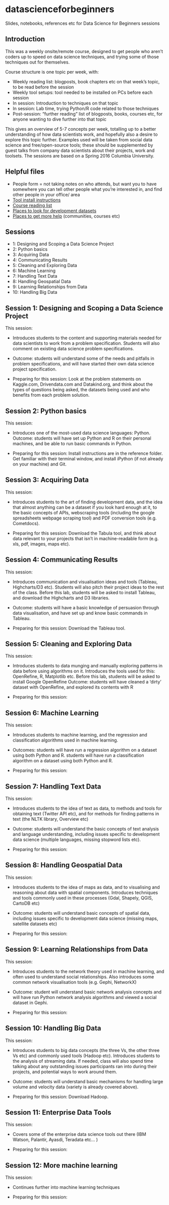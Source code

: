 # datascienceforbeginners
Slides, notebooks, references etc for Data Science for Beginners sessions

## Introduction
This was a weekly onsite/remote course, designed to get people who aren’t coders up to speed on data science techniques, and trying some of those techniques out for themselves. 

Course structure is one topic per week, with: 

* Weekly reading list: blogposts, book chapters etc on that week’s topic, to be read before the session
* Weekly tool setups: tool needed to be installed on PCs before each session
* In session: Introduction to techniques on that topic
* In session: Lab time, trying Python/R code related to those techniques
* Post-session: “further reading” list of blogposts, books, courses etc, for anyone wanting to dive further into that topic

This gives an overview of 5-7 concepts per week,  totalling up to a better understanding of how data scientists work, and hopefully also a desire to explore this topic further.  Examples used will be taken from social data science and free/open-source tools; these should be supplemented by guest talks from company data scientists about their projects, work and toolsets.  The sessions are based on a Spring 2016 Columbia University.

## Helpful files

* People form = not taking notes on who attends, but want you to have somewhere you can tell other people what you’re interested in, and find other people in your office/ area
* [Tool install instructions](http://htmlpreview.github.io/?https://github.com/bodacea/datascienceforbeginners/blob/master/Reference/ToolInstallInstructions.html)
* [Course reading list](http://htmlpreview.github.io/?https://github.com/bodacea/datascienceforbeginners/blob/master/Reference/Coursereadinglist.html)
* [Places to look for development datasets](http://htmlpreview.github.io/?https://github.com/bodacea/datascienceforbeginners/blob/master/Reference/Placestolookfordevelopmentdatasets.html)
* [Places to get more help](http://htmlpreview.github.io/?https://github.com/bodacea/datascienceforbeginners/blob/master/Reference/DataSciencecommunitiesandcourses.html) (communities, courses etc)


## Sessions

* 1: Designing and Scoping a Data Science Project
* 2: Python basics
* 3: Acquiring Data
* 4: Communicating Results
* 5: Cleaning and Exploring Data
* 6: Machine Learning
* 7: Handling Text Data
* 8: Handling Geospatial Data
* 9: Learning Relationships from Data
* 10: Handling Big Data

## Session 1: Designing and Scoping a Data Science Project
This session:

* Introduces students to the content and supporting materials needed for data scientists to work from a problem specification. Students will also comment on existing data science problem specifications. 
* Outcome: students will understand some of the needs and pitfalls in problem specifications, and will have started their own data science project specification.

* Preparing for this session:
Look at the problem statements on Kaggle.com, Drivendata.com and Datakind.org, and think about the types of questions being asked, the datasets being used and who benefits from each problem solution.

## Session 2: Python basics
This session:

* Introduces one of the most-used data science languages: Python.  Outcome: students will have set up Python and R on their personal machines, and be able to run basic commands in Python.

* Preparing for this session: Install instructions are in the reference folder.  Get familiar with their terminal window, and install iPython (if not already on your machine) and Git.

## Session 3: Acquiring Data
This session:

* Introduces students to the art of finding development data, and the idea that almost anything can be a dataset if you look hard enough at it, to the basic concepts of APIs, webscraping tools (including the google spreadsheets webpage scraping tool) and PDF conversion tools (e.g. Cometdocs).

* Preparing for this session:
Download the Tabula tool, and think about data relevant to your projects that isn’t in machine-readable form (e.g. xls, pdf, images, maps etc).

## Session 4: Communicating Results
This session:

* Introduces communication and visualisation ideas and tools  (Tableau, Highcharts/D3 etc).  Students will also pitch their project ideas to the rest of the class.
Before this lab, students will be asked to install Tableau, and download the Highcharts and D3 libraries.
* Outcome: students will have a basic knowledge of persuasion through data visualisation, and have set up and know basic commands in Tableau.

* Preparing for this session:
Download the Tableau tool. 

## Session 5: Cleaning and Exploring Data
This session:

* Introduces students to data munging and manually exploring patterns in data before using algorithms on it. Introduces the tools used for this: OpenRefine, R, Matplotlib etc.
Before this lab, students will be asked to install Google OpenRefine
Outcome: students will have cleaned a ‘dirty’ dataset with OpenRefine, and explored its contents with R

* Preparing for this session:


## Session 6: Machine Learning
This session:

* Introduces students to machine learning, and the regression and classification algorithms used in machine learning. 
* Outcomes: students will have run a regression algorithm on a dataset using both Python and R. students will have run a classification algorithm on a dataset using both Python and R.

* Preparing for this session:


## Session 7: Handling Text Data
This session: 

* Introduces students to the idea of text as data, to methods and tools for obtaining text  (Twitter API etc), and for methods for finding patterns in text (the NLTK library, Overview etc)
* Outcome: students will  understand the basic concepts of text analysis and language understanding, including issues specific to development data science (multiple languages, missing stopword lists etc).

* Preparing for this session:


## Session 8: Handling Geospatial Data
This session:

* Introduces students to the idea of maps as data, and to visualising and reasoning about data with spatial components.  Introduces techniques and tools commonly used in these processes (Gdal, Shapely, QGIS, CartoDB etc)
* Outcome: students will understand basic concepts of spatial data, including issues specific to development data science (missing maps, satellite datasets etc)

* Preparing for this session:


## Session 9: Learning Relationships from Data
This session: 

* Introduces students to the network theory used in machine learning, and often used to understand social relationships.  Also introduces some common network visualisation tools (e.g. Gephi, NetworkX)
* Outcome: student will understand basic network analysis concepts and will have run Python network analysis algorithms and viewed a social dataset in Gephi.

* Preparing for this session:


## Session 10: Handling Big Data
This session: 

* Introduces students to big data concepts (the three Vs, the other three Vs etc) and commonly used tools (Hadoop etc). Introduces students to the analysis of streaming data.  If needed, class will also spend time talking about any outstanding issues participants ran into during their projects, and potential ways to work around them.
* Outcome: students will understand basic mechanisms for handling large volume and velocity data (variety is already covered above).

* Preparing for this session:
Download Hadoop.

## Session 11: Enterprise Data Tools
This session:

* Covers some of the enterprise data science tools out there (IBM Watson, Palantir, Ayasdi, Teradata etc… )

* Preparing for this session:


## Session 12: More machine learning
This session: 

* Continues further into machine learning techniques

* Preparing for this session:


